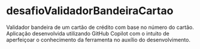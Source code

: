 # desafioValidadorBandeiraCartao
Validador bandeira de um cartão de crédito com base no número do cartão.
Aplicação desenvolvida utilizando GitHub Copilot com o intuito de aperfeiçoar o conhecimento da ferramenta no auxílio do desenvolvimento.
